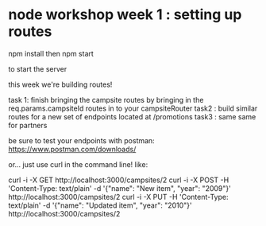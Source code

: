 # node workshop week 1 : setting up routes

npm install
then
npm start

to start the server

this week we're building routes!

task 1: finish bringing the campsite routes by bringing in the req.params.campsiteId routes in to your campsiteRouter
task2 : build similar routes for a new set of endpoints located at /promotions
task3 : same same for partners

be sure to test your endpoints with postman:
https://www.postman.com/downloads/

or... just use curl in the command line! like:

curl -i -X GET http://localhost:3000/campsites/2
curl -i -X POST -H 'Content-Type: text/plain' -d '{"name": "New item", "year": "2009"}' http://localhost:3000/campsites/2
curl -i -X PUT -H 'Content-Type: text/plain' -d '{"name": "Updated item", "year": "2010"}' http://localhost:3000/campsites/2
